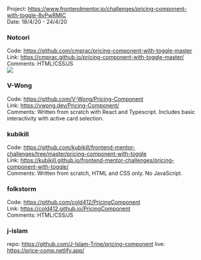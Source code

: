 Project: https://www.frontendmentor.io/challenges/pricing-component-with-toggle-8vPwRMIC  
Date: 18/4/20 - 24/4/20

### Notcori 
Code: https://github.com/cmprac/pricing-component-with-toggle-master  
Link: https://cmprac.github.io/pricing-component-with-toggle-master/   
Comments: HTML/CSS/JS  
![](https://i.imgur.com/VtdolW6t.jpg) 

### V-Wong
Code: https://github.com/V-Wong/Pricing-Component      
Link: https://vwong.dev/Pricing-Component/     
Comments: Written from scratch with React and Typescript. Includes basic interactivity with active card selection.

### kubikill
Code: https://github.com/kubikill/frontend-mentor-challenges/tree/master/pricing-component-with-toggle      
Link: https://kubikill.github.io/frontend-mentor-challenges/pricing-component-with-toggle/      
Comments: Written from scratch, HTML and CSS only. No JavaScript.

### folkstorm
Code: https://github.com/cold412/PricingComponent      
Link: https://cold412.github.io/PricingComponent      
Comments: HTML/CSS/JS  

### j-islam
repo: https://github.com/J-Islam-Trine/pricing-component
live: https://price-comp.netlify.app/
